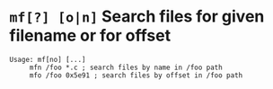 <!-- TITLE: mf -->

#  `mf[?] [o|n]` Search files for given filename or for offset


```text
Usage: mf[no] [...]
     mfn /foo *.c ; search files by name in /foo path
     mfo /foo 0x5e91 ; search files by offset in /foo path
```
